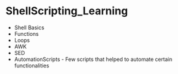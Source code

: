 # ShellScripting_Learning

* Shell Basics
* Functions
* Loops
* AWK
* SED
* AutomationScripts - Few scripts that helped to automate certain functionalities
